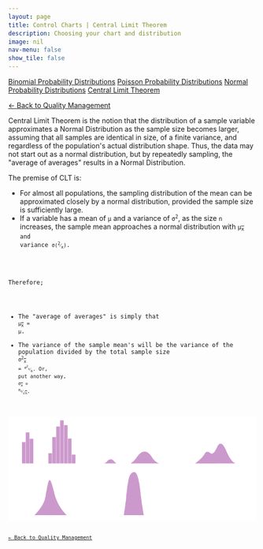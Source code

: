 ```yaml
---
layout: page
title: Control Charts | Central Limit Theorem
description: Choosing your chart and distribution
image: nil
nav-menu: false
show_tile: false
---
```


<a href="binomial-probability-distributions.html" class="button small">Binomial Probability Distributions</a>
<a href="poisson-probability-distributions.html" class="button small">Poisson Probability Distributions</a>
<a href="normal-probability-distributions.html" class="button small">Normal Probability Distributions</a>
<a href="central-limit-theorem.html" class="button special small">Central Limit Theorem</a>

<a href="/quality-management">&#x2190; Back to Quality Management</a>

Central Limit Theorem is the notion that the distribution of a sample variable approximates a Normal Distribution as the sample size becomes larger, assuming that all samples are identical in size, of a finite variance, and regardless of the population's actual distribution shape.  Thus, the data may not start out as a normal distribution, but by repeatedly sampling, the "average of averages" results in a Normal Distribution.

The premise of CLT is:

- For almost all populations, the sampling distribution of the mean can be approximated closely by a normal distribution, provided the sample size is sufficiently large.
- If a variable has a mean of <code>&micro;</code> and a variance of <code>&sigma;<sup>2</sup></code>, as the size <code>n</code> increases, the sample mean approaches a normal distribution with <code>&micro;<sub><span style="text-decoration: overline;">x</span></sub> and variance <code>&sigma;(<sup>2</sup>&frasl;<sub>x</sub>)</code>.

Therefore;

- The "average of averages" is simply that <code>&micro;<sub><span style="text-decoration: overline;">x</span></sub> = &micro;</code>.
- The variance of the sample mean's will be the variance of the population divided by the total sample size <code>&sigma;<sup>2</sup><sub><span style="text-decoration: overline;">x</span></sub> = <code><sup>&sigma;<sup>2</sup><sub>x</sub></sup>&frasl;<sub>n</sub></code>. Or, put another way, <code>&sigma;<sub><span style="text-decoration: overline;">x</span></sub> = <sup>&sigma;<sub>x</sub></sup>&frasl;<sub>&radic;<span style="text-decoration: overline;">n</span></sub></code>.

<img src="/assets/images/clt.png" width="1000" />

<a href="/quality-management">&#x2190; Back to Quality Management</a>
